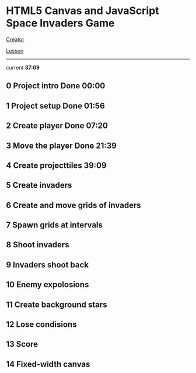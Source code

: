 # HTML5 Canvas and JavaScript Space Invaders Game 

[Creator](https://www.youtube.com/channel/UC9Yp2yz6-pwhQuPlIDV_mjA)

[Lesson](https://www.youtube.com/watch?v=MCVU0w73uKI&t=2s)

------------------------------------------------------------

current **37:09**

## 0 Project intro **Done** 00:00

## 1 Project setup **Done** 01:56

## 2 Create player **Done** 07:20

## 3 Move the player  **Done** 21:39

## 4 Create projecttiles 39:09

## 5 Create invaders

## 6 Create and move grids of invaders

## 7 Spawn grids at intervals

## 8 Shoot invaders

## 9 Invaders shoot back

## 10 Enemy expolosions

## 11 Create background stars

## 12 Lose condisions

## 13 Score

## 14 Fixed-width canvas
